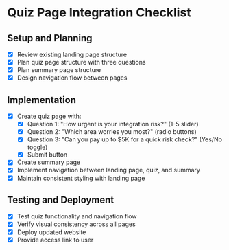 # Quiz Page Integration Checklist

## Setup and Planning
- [x] Review existing landing page structure
- [x] Plan quiz page structure with three questions
- [x] Plan summary page structure
- [x] Design navigation flow between pages

## Implementation
- [x] Create quiz page with:
  - [x] Question 1: "How urgent is your integration risk?" (1-5 slider)
  - [x] Question 2: "Which area worries you most?" (radio buttons)
  - [x] Question 3: "Can you pay up to $5K for a quick risk check?" (Yes/No toggle)
  - [x] Submit button
- [x] Create summary page
- [x] Implement navigation between landing page, quiz, and summary
- [x] Maintain consistent styling with landing page

## Testing and Deployment
- [x] Test quiz functionality and navigation flow
- [x] Verify visual consistency across all pages
- [x] Deploy updated website
- [x] Provide access link to user
